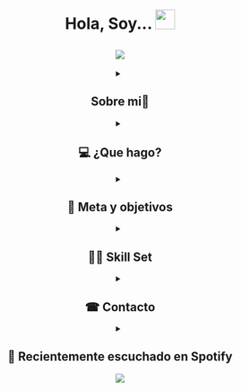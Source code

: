 
<h1 align="center"><b>Hola, Soy... </b><img src="https://media.giphy.com/media/hvRJCLFzcasrR4ia7z/giphy.gif" width="35"></h1>

<h2 align="center">
  <a href="https://github.com/DenverCoder1/readme-typing-svg"><img src="https://readme-typing-svg.herokuapp.com?font=Time+New+Roman&color=cyan&size=25&center=true&vCenter=true&width=600&height=100&lines=Fabiana+Heredia;Fullstack+Developer;Una+persona+en+aprendizaje+continuo;Amante+de+los+gatos"></a>
</h2>
<details align="center">
<summary><h2> Sobre mi🙋‍</h2></summary>
<div>
  <samp>
    <h3>Mi nombre es Fabiana Heredia, soy de Argentina y soy Desarrolladora Fullstack 👩‍💻</h3>
    <h3>Mi primer contacto con el mundo de la programación fue en el año 2020 y lo que más me gusta de él es la cantidad inimaginable de cosas que se pueden hacer 🤯</h3>
    <h3>Estudié programación 2 años en la universidad y luego en agosto de 2022 ingresé a la carrera Fullstack Developer en el Bootcamp de Henry</h3>
  </samp>
</div>
</details>
<details align="center">
<summary><h2>💻 ¿Que hago?</h2></summary>
<div>
  <samp>
    <h3>En enero de éste año me gradué del Bootcap y actualmente estoy realizando proyectos personales, el más grande es crear mi propia pagina de e-commerce pero también estoy en búsqueda de trabajo, con ganas de dar lo mejor de mi, de seguir aprendiendo y de poder ayudar con mis conocimientos a quien lo necesite.</h3>
  </samp>
</div>
</details>
<details align="center">
<summary><h2>🎯 Meta y objetivos</h2></summary>
<div>
  <samp>
    <h3>Mi meta (largo plazo) es crear o ser una parte importante en algún proyecto que ayude significativamente en la vida de las personas ❤</h3>
    <h3>Mi objetivo actual (corto plazo) es conseguir trabajo y ahorrar mucho para poder independizarme 🏠</h3>
  </samp>
</div>
</details>
</details>
<details align="center">
<summary><h2>👨‍💻 Skill Set</h2></summary>
<div>
  <samp>
    <h3>Lenguajes: JavaScript, C# Java</h3>
    <h3>Frontend: React, Redux, Bootstrap, Tailwind, Chakra UI (aprendiendo)</h3>
    <h3>Backend: Express, Sequelize</h3>
    <h3>Herramientas y conocimientos: SCRUM, POO, Github, Visual Studio, Visual Studio Code</h3>
  </samp>
</div>
</details>
<details align="center">
<summary><h2>☎ Contacto</h2></summary>
<div align="center">
<a href="https://github.com/herediafabi" target="_blank">
<img src=https://img.shields.io/badge/github-%2324292e.svg?&style=for-the-badge&logo=github&logoColor=white alt=github style="margin-bottom: 5px;" />
</a>
<a href="https://www.linkedin.com/in/fabiana-abril-heredia-34127a1a5/" target="_blank">
<img src=https://img.shields.io/badge/linkedin-%231E77B5.svg?&style=for-the-badge&logo=linkedin&logoColor=white alt=linkedin style="margin-bottom: 5px;" />
</a>
Email: fabrilheredia@gmail.com
</details>
<details align="center">
<summary><h2>🎵 Recientemente escuchado en Spotify</summary>
<div>
  <div align="center">
    <img src="https://spotify-github-profile.vercel.app/api/view?uid=kspqcy3djtpf10ag5618dg0hp&cover_image=true&theme=default&show_offline=false&background_color=121212" /></div>  
</div>
</details>

<div align="center">
<img src="https://komarev.com/ghpvc/?username=herediafabi&&style=flat-square" align="center" />
</div>  
<!--
**HerediaFabi/HerediaFabi** is a ✨ _special_ ✨ repository because its `README.md` (this file) appears on your GitHub profile.

Here are some ideas to get you started:

- 🔭 I’m currently working on ...
- 🌱 I’m currently learning ...
- 👯 I’m looking to collaborate on ...
- 🤔 I’m looking for help with ...
- 💬 Ask me about ...
- 📫 How to reach me: ...
- 😄 Pronouns: ...
- ⚡ Fun fact: ...
-->
